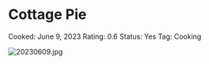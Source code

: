 # Cottage Pie

Cooked: June 9, 2023
Rating: 0.6
Status: Yes
Tag: Cooking

![20230609.jpg](20230609.jpg)